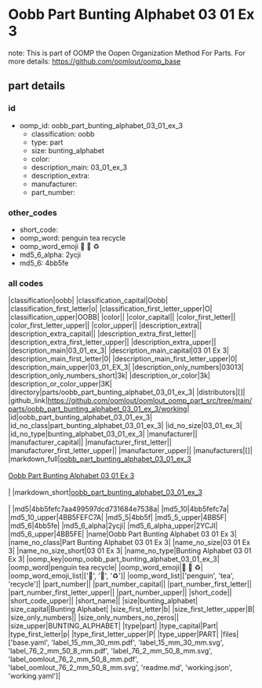 # Oobb Part Bunting Alphabet 03 01 Ex 3  

note: This is part of OOMP the Oopen Organization Method For Parts. For more details: https://github.com/oomlout/oomp_base

##  part details





### id
* oomp_id: oobb_part_bunting_alphabet_03_01_ex_3
  * classification: oobb
  * type: part
  * size: bunting_alphabet
  * color: 
  * description_main: 03_01_ex_3
  * description_extra: 
  * manufacturer: 
  * part_number: 

### other_codes
* short_code: 
* oomp_word: penguin tea recycle
* oomp_word_emoji :penguin: :tea: :recycle:
* md5_6_alpha: 2ycji
* md5_6: 4bb5fe

### all codes 
|classification|oobb|
|classification_capital|Oobb|
|classification_first_letter|o|
|classification_first_letter_upper|O|
|classification_upper|OOBB|
|color||
|color_capital||
|color_first_letter||
|color_first_letter_upper||
|color_upper||
|description_extra||
|description_extra_capital||
|description_extra_first_letter||
|description_extra_first_letter_upper||
|description_extra_upper||
|description_main|03_01_ex_3|
|description_main_capital|03 01 Ex 3|
|description_main_first_letter|0|
|description_main_first_letter_upper|0|
|description_main_upper|03_01_EX_3|
|description_only_numbers|03013|
|description_only_numbers_short|3k|
|description_or_color|3k|
|description_or_color_upper|3K|
|directory|parts/oobb_part_bunting_alphabet_03_01_ex_3|
|distributors|[]|
|github_link|https://github.com/oomlout/oomlout_oomp_part_src/tree/main/parts/oobb_part_bunting_alphabet_03_01_ex_3/working|
|id|oobb_part_bunting_alphabet_03_01_ex_3|
|id_no_class|part_bunting_alphabet_03_01_ex_3|
|id_no_size|03_01_ex_3|
|id_no_type|bunting_alphabet_03_01_ex_3|
|manufacturer||
|manufacturer_capital||
|manufacturer_first_letter||
|manufacturer_first_letter_upper||
|manufacturer_upper||
|manufacturers|[]|
|markdown_full|[oobb_part_bunting_alphabet_03_01_ex_3](https://github.com/oomlout/oomlout_oomp_part_src/tree/main/parts/oobb_part_bunting_alphabet_03_01_ex_3/working)<br>[](https://github.com/oomlout/oomlout_oomp_part_src/tree/main/parts/oobb_part_bunting_alphabet_03_01_ex_3/working)<br>[Oobb Part Bunting Alphabet 03 01 Ex 3](https://github.com/oomlout/oomlout_oomp_part_src/tree/main/parts/oobb_part_bunting_alphabet_03_01_ex_3/working)<br><br>|
|markdown_short|[oobb_part_bunting_alphabet_03_01_ex_3](https://github.com/oomlout/oomlout_oomp_part_src/tree/main/parts/oobb_part_bunting_alphabet_03_01_ex_3/working)<br><br>|
|md5|4bb5fefc7aa499597dcd731684e7538a|
|md5_10|4bb5fefc7a|
|md5_10_upper|4BB5FEFC7A|
|md5_5|4bb5f|
|md5_5_upper|4BB5F|
|md5_6|4bb5fe|
|md5_6_alpha|2ycji|
|md5_6_alpha_upper|2YCJI|
|md5_6_upper|4BB5FE|
|name|Oobb Part Bunting Alphabet 03 01 Ex 3|
|name_no_class|Part Bunting Alphabet 03 01 Ex 3|
|name_no_size|03 01 Ex 3|
|name_no_size_short|03 01 Ex 3|
|name_no_type|Bunting Alphabet 03 01 Ex 3|
|oomp_key|oomp_oobb_part_bunting_alphabet_03_01_ex_3|
|oomp_word|penguin tea recycle|
|oomp_word_emoji|:penguin: :tea: :recycle:|
|oomp_word_emoji_list|[':penguin:', ':tea:', ':recycle:']|
|oomp_word_list|['penguin', 'tea', 'recycle']|
|part_number||
|part_number_capital||
|part_number_first_letter||
|part_number_first_letter_upper||
|part_number_upper||
|short_code||
|short_code_upper||
|short_name||
|size|bunting_alphabet|
|size_capital|Bunting Alphabet|
|size_first_letter|b|
|size_first_letter_upper|B|
|size_only_numbers||
|size_only_numbers_no_zeros||
|size_upper|BUNTING_ALPHABET|
|type|part|
|type_capital|Part|
|type_first_letter|p|
|type_first_letter_upper|P|
|type_upper|PART|
|files|['base.yaml', 'label_15_mm_30_mm.pdf', 'label_15_mm_30_mm.svg', 'label_76_2_mm_50_8_mm.pdf', 'label_76_2_mm_50_8_mm.svg', 'label_oomlout_76_2_mm_50_8_mm.pdf', 'label_oomlout_76_2_mm_50_8_mm.svg', 'readme.md', 'working.json', 'working.yaml']|
